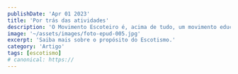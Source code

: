 ```yaml
---
publishDate: 'Apr 01 2023'
title: 'Por trás das atividades'
description: 'O Movimento Escoteiro é, acima de tudo, um movimento educativo. Assim, precisamos entender como as atividades escoteiras contribuem para o desenvolvimento de crianças, adolescentes e jovens.'
image: '~/assets/images/foto-epud-005.jpg'
excerpt: 'Saiba mais sobre o propósito do Escotismo.'
category: 'Artigo'
tags: [escotismo]
# canonical: https://
---
```

